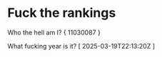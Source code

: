 # Fuck the rankings

Who the hell am I?
{ 11030087 }

What fucking year is it?
[ 2025-03-19T22:13:20Z ]
